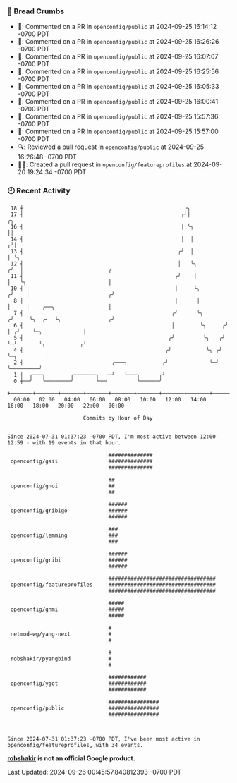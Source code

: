 ### 🍞 Bread Crumbs

 * 💬: Commented on a PR in  `openconfig/public` at 2024-09-25 16:14:12 -0700 PDT
 * 💬: Commented on a PR in  `openconfig/public` at 2024-09-25 16:26:26 -0700 PDT
 * 💬: Commented on a PR in  `openconfig/public` at 2024-09-25 16:07:07 -0700 PDT
 * 💬: Commented on a PR in  `openconfig/public` at 2024-09-25 16:25:56 -0700 PDT
 * 💬: Commented on a PR in  `openconfig/public` at 2024-09-25 16:05:33 -0700 PDT
 * 💬: Commented on a PR in  `openconfig/public` at 2024-09-25 16:00:41 -0700 PDT
 * 💬: Commented on a PR in  `openconfig/public` at 2024-09-25 15:57:36 -0700 PDT
 * 💬: Commented on a PR in  `openconfig/public` at 2024-09-25 15:57:00 -0700 PDT
 * 🔍: Reviewed a pull request in  `openconfig/public` at 2024-09-25 16:26:48 -0700 PDT
 * ✍🏼: Created a pull request in `openconfig/featureprofiles` at 2024-09-20 19:24:34 -0700 PDT

### 🕘 Recent Activity
```
 18 ┼                                                   ╭╮
 17 ┤                                                  ╭╯│               ╭╮
 16 ┤                                                  │ ╰╮              ││
 14 ┤                                                  │  │             ╭╯│
 13 ┤                                                 ╭╯  │             │ ╰╮
 12 ┤                                                 │   ╰╮           ╭╯  │                           ╭
 11 ┤                                                ╭╯    │           │   ╰╮                          │
 10 ┤                                                │     ╰╮         ╭╯    │                         ╭╯
  8 ┤                                                │      │         │     │    ╭──╮                 │
  7 ┤                                               ╭╯      ╰╮       ╭╯     ╰╮  ╭╯  ╰╮               ╭╯
  6 ┤                                               │        ╰╮     ╭╯       │ ╭╯    ╰─╮             │
  5 ┤                                              ╭╯         ╰╮   ╭╯        ╰─╯       ╰╮           ╭╯
  4 ┤                                             ╭╯           ╰╮ ╭╯                    ╰─╮         │
  2 ┤                            ╭───╮           ╭╯             ╰─╯                       ╰─────────╯
  1 ┤  ╭───╮        ╭───────╮  ╭─╯   ╰───╮      ╭╯
  0 ┼──╯   ╰────────╯       ╰──╯         ╰──────╯
    +───────+───────+───────+───────+───────+───────+───────+───────+───────+───────+───────+───────+────
  00:00   02:00   04:00   06:00   08:00   10:00   12:00   14:00   16:00   18:00   20:00   22:00   00:00   

						Commits by Hour of Day


Since 2024-07-31 01:37:23 -0700 PDT, I'm most active between 12:00-12:59 - with 19 events in that hour.

```



```
                               |##############
 openconfig/gsii               |##############
                               |##############

                               |##
 openconfig/gnoi               |##
                               |##

                               |######
 openconfig/gribigo            |######
                               |######

                               |###
 openconfig/lemming            |###
                               |###

                               |######
 openconfig/gribi              |######
                               |######

                               |##################################
 openconfig/featureprofiles    |##################################
                               |##################################

                               |#####
 openconfig/gnmi               |#####
                               |#####

                               |#
 netmod-wg/yang-next           |#
                               |#

                               |#
 robshakir/pyangbind           |#
                               |#

                               |############
 openconfig/ygot               |############
                               |############

                               |################
 openconfig/public             |################
                               |################



Since 2024-07-31 01:37:23 -0700 PDT, I've been most active in openconfig/featureprofiles, with 34 events.

```
**[robshakir](mailto:robjs@google.com) is not an official Google product.**  


Last Updated: 2024-09-26 00:45:57.840812393 -0700 PDT
